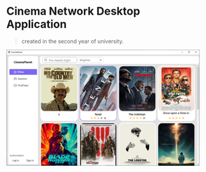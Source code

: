 # Cinema Network Desktop Application
> created in the second year of university.

![Пример](git_images/main_page.png)
